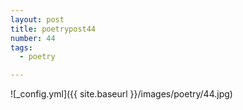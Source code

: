 ```yaml
---
layout: post
title: poetrypost44
number: 44
tags:
  - poetry

---
```




![_config.yml]({{ site.baseurl }}/images/poetry/44.jpg)

